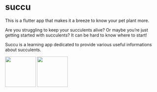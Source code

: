 # succu
This is a flutter app that makes it a breeze to know your pet plant more.

Are you struggling to keep your succulents alive? Or maybe you’re just getting started with succulents? It can be hard to know where to start!

Succu is a learning app dedicated to provide various useful informations about succulents.

<img src="UI%20Design/Logo.png" width="100" >
<img src="UI%20Design/Splash_Art.png" width="100" >
